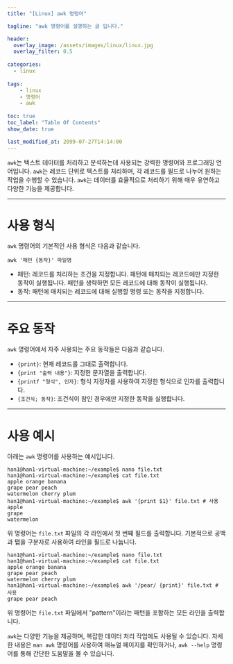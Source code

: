 ```yaml
---
title: "[Linux] awk 명령어"

tagline: "awk 명령어를 설명하는 글 입니다."

header:
  overlay_image: /assets/images/linux/linux.jpg
  overlay_filter: 0.5
  
categories:
  - linux
  
tags:
    - linux
    - 명령어
    - awk
    
toc: true
toc_label: "Table Of Contents"
show_date: true

last_modified_at: 2099-07-27T14:14:00
---
```


`awk`는 텍스트 데이터를 처리하고 분석하는데 사용되는 강력한 명령어와 프로그래밍 언어입니다. `awk`는 레코드 단위로 텍스트를 처리하며, 각 레코드를 필드로 나누어 원하는 작업을 수행할 수 있습니다. `awk`는 데이터를 효율적으로 처리하기 위해 매우 유연하고 다양한 기능을 제공합니다.

---

# 사용 형식
`awk` 명령어의 기본적인 사용 형식은 다음과 같습니다.

``` shell
awk '패턴 {동작}' 파일명
```
- 패턴: 레코드를 처리하는 조건을 지정합니다. 패턴에 매치되는 레코드에만 지정한 동작이 실행됩니다. 패턴을 생략하면 모든 레코드에 대해 동작이 실행됩니다.
- 동작: 패턴에 매치되는 레코드에 대해 실행할 명령 또는 동작을 지정합니다.

---
# 주요 동작
`awk` 명령어에서 자주 사용되는 주요 동작들은 다음과 같습니다.

- `{print}`: 현재 레코드를 그대로 출력합니다.
- `{print "출력 내용"}`: 지정한 문자열을 출력합니다.
- `{printf "형식", 인자}`: 형식 지정자를 사용하여 지정한 형식으로 인자를 출력합니다.
- `{조건식; 동작}`: 조건식이 참인 경우에만 지정한 동작을 실행합니다.

---
# 사용 예시
아래는 `awk` 명령어를 사용하는 예시입니다.

``` shell
han1@han1-virtual-machine:~/example$ nano file.txt
han1@han1-virtual-machine:~/example$ cat file.txt 
apple orange banana
grape pear peach
watermelon cherry plum
han1@han1-virtual-machine:~/example$ awk '{print $1}' file.txt # 사용
apple
grape
watermelon
```
위 명령어는 `file.txt` 파일의 각 라인에서 첫 번째 필드를 출력합니다. 기본적으로 공백과 탭을 구분자로 사용하여 라인을 필드로 나눕니다.

``` shell
han1@han1-virtual-machine:~/example$ nano file.txt
han1@han1-virtual-machine:~/example$ cat file.txt 
apple orange banana
grape pear peach
watermelon cherry plum
han1@han1-virtual-machine:~/example$ awk '/pear/ {print}' file.txt # 사용
grape pear peach
```
위 명령어는 `file.txt` 파일에서 "pattern"이라는 패턴을 포함하는 모든 라인을 출력합니다.


`awk`는 다양한 기능을 제공하며, 복잡한 데이터 처리 작업에도 사용될 수 있습니다. 자세한 내용은 `man awk` 명령어를 사용하여 매뉴얼 페이지를 확인하거나, `awk --help` 명령어를 통해 간단한 도움말을 볼 수 있습니다.

